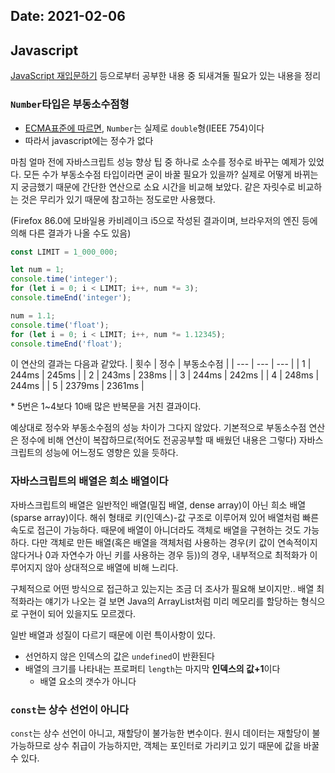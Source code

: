 Date: 2021-02-06
---

## Javascript
[JavaScript 재입문하기](https://developer.mozilla.org/ko/docs/A_re-introduction_to_JavaScript) 등으로부터 공부한 내용 중 되새겨둘 필요가 있는 내용을 정리

### `Number`타입은 부동소수점형
- [ECMA표준에 따르면]((https://262.ecma-international.org/6.0/#sec-terms-and-definitions-number-value)), `Number`는 실제로 `double`형(IEEE 754)이다
- 따라서 javascript에는 정수가 없다

마침 얼마 전에 자바스크립트 성능 향상 팁 중 하나로 소수를 정수로 바꾸는 예제가 있었다.
모든 수가 부동소수점 타입이라면 굳이 바꿀 필요가 있을까? 실제로 어떻게 바뀌는지 궁금했기 때문에 간단한 연산으로 소요 시간을 비교해 보았다.
같은 자릿수로 비교하는 것은 무리가 있기 때문에 참고하는 정도로만 사용했다.

(Firefox 86.0에 모바일용 카비레이크 i5으로 작성된 결과이며, 브라우저의 엔진 등에 의해 다른 결과가 나올 수도 있음)

```javascript
const LIMIT = 1_000_000;

let num = 1;
console.time('integer');
for (let i = 0; i < LIMIT; i++, num *= 3);
console.timeEnd('integer');

num = 1.1;
console.time('float');
for (let i = 0; i < LIMIT; i++, num *= 1.12345);
console.timeEnd('float');
```

이 연산의 결과는 다음과 같았다.
| 횟수 | 정수 | 부동소수점 |
| --- | --- | --- |
| 1 | 244ms | 245ms |
| 2 | 243ms | 238ms |
| 3 | 244ms | 242ms |
| 4 | 248ms | 244ms |
| 5 | 2379ms | 2361ms |

\* 5번은 1~4보다 10배 많은 반복문을 거친 결과이다.

예상대로 정수와 부동소수점의 성능 차이가 그다지 않았다.
기본적으로 부동소수점 연산은 정수에 비해 연산이 복잡하므로(적어도 전공공부할 때 배웠던 내용은 그렇다) 자바스크립트의 성능에 어느정도 영향은 있을 듯하다.

### 자바스크립트의 배열은 희소 배열이다
자바스크립트의 배열은 일반적인 배열(밀집 배열, dense array)이 아닌 희소 배열(sparse array)이다.
해쉬 형태로 키(인덱스)-값 구조로 이루어져 있어 배열처럼 빠른 속도로 접근이 가능하다.
때문에 배열이 아니더라도 객체로 배열을 구현하는 것도 가능하다.
다만 객체로 만든 배열(혹은 배열을 객체처럼 사용하는 경우(키 값이 연속적이지 않다거나 0과 자연수가 아닌 키를 사용하는 경우 등))의 경우, 내부적으로 최적화가 이루어지지 않아 상대적으로 배열에 비해 느리다.

구체적으로 어떤 방식으로 접근하고 있는지는 조금 더 조사가 필요해 보이지만..
배열 최적화라는 얘기가 나오는 걸 보면 Java의 ArrayList처럼 미리 메모리를 할당하는 형식으로 구현이 되어 있을지도 모르겠다.

일반 배열과 성질이 다르기 때문에 이런 특이사항이 있다.
- 선언하지 않은 인덱스의 값은 `undefined`이 반환된다
- 배열의 크기를 나타내는 프로퍼티 `length`는 마지막 **인덱스의 값+1**이다
  - 배열 요소의 갯수가 아니다

### `const`는 상수 선언이 아니다
`const`는 상수 선언이 아니고, 재할당이 불가능한 변수이다.
원시 데이터는 재할당이 불가능하므로 상수 취급이 가능하지만, 객체는 포인터로 가리키고 있기 때문에 값을 바꿀 수 있다.
